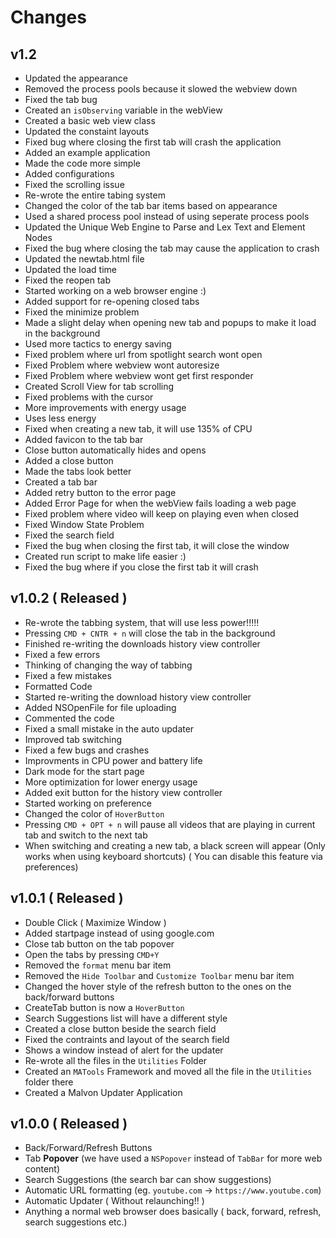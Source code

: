#  Changes

## v1.2
- Updated the appearance
- Removed the process pools because it slowed the webview down
- Fixed the tab bug
- Created an `isObserving` variable in the webView
- Created a basic web view class
- Updated the constaint layouts
- Fixed bug where closing the first tab will crash the application
- Added an example application
- Made the code more simple
- Added configurations
- Fixed the scrolling issue
- Re-wrote the entire tabing system
- Changed the color of the tab bar items based on appearance
- Used a shared process pool instead of using seperate process pools
- Updated the Unique Web Engine to Parse and Lex Text and Element Nodes
- Fixed the bug where closing the tab may cause the application to crash
- Updated the newtab.html file
- Updated the load time
- Fixed the reopen tab
- Started working on a web browser engine :)
- Added support for re-opening closed tabs
- Fixed the minimize problem
- Made a slight delay when opening new tab and popups to make it load in the background
- Used more tactics to energy saving
- Fixed problem where url from spotlight search wont open 
- Fixed Problem where webview wont autoresize
- Fixed Problem where webview wont get first responder
- Created Scroll View for tab scrolling
- Fixed problems with the cursor
- More improvements with energy usage
- Uses less energy
- Fixed when creating a new tab, it will use 135% of CPU
- Added favicon to the tab bar
- Close button automatically hides and opens
- Added a close button
- Made the tabs look better
- Created a tab bar
- Added retry button to the error page
- Added Error Page for when the webView fails loading a web page
- Fixed problem where video will keep on playing even when closed
- Fixed Window State Problem
- Fixed the search field
- Fixed the bug when closing the first tab, it will close the window
- Created run script to make life easier :)
- Fixed the bug where if you close the first tab it will crash

## v1.0.2 ( **Released** )
- Re-wrote the tabbing system, that will use less power!!!!!
- Pressing `CMD + CNTR + n` will close the tab in the background
- Finished re-writing the downloads history view controller
- Fixed a few errors
- Thinking of changing the way of tabbing
- Fixed a few mistakes
- Formatted Code
- Started re-writing the download history view controller
- Added NSOpenFile for file uploading
- Commented the code
- Fixed a small mistake in the auto updater
- Improved tab switching
- Fixed a few bugs and crashes
- Improvments in CPU power and battery life
- Dark mode for the start page
- More optimization for lower energy usage
- Added exit button for the history view controller
- Started working on preference
- Changed the color of `HoverButton`
- Pressing `CMD + OPT + n` will pause all videos that are playing in current tab and switch to the next tab
- When switching and creating a new tab, a black screen will appear (Only works when using keyboard shortcuts) ( You can disable this feature via preferences)

## v1.0.1 ( **Released** )
- Double Click ( Maximize Window )
- Added startpage instead of using google.com
- Close tab button on the tab popover
- Open the tabs by pressing `CMD+Y`
- Removed the `format` menu bar item
- Removed the `Hide Toolbar` and `Customize Toolbar` menu bar item
- Changed the hover style of the refresh button to the ones on the back/forward buttons
- CreateTab button is now a `HoverButton`
- Search Suggestions list will have a different style
- Created a close button beside the search field
- Fixed the contraints and layout of the search field
- Shows a window instead of alert for the updater
- Re-wrote all the files in the `Utilities` Folder
- Created an `MATools` Framework and moved all the file in the `Utilities` folder there
- Created a Malvon Updater Application


## v1.0.0 ( **Released** )
- Back/Forward/Refresh Buttons
- Tab **Popover** (we have used a `NSPopover` instead of `TabBar` for more web content)
- Search Suggestions (the search bar can show suggestions)
- Automatic URL formatting (eg. `youtube.com` -> `https://www.youtube.com`)
- Automatic Updater ( Without relaunching!! )
- Anything a normal web browser does basically ( back, forward, refresh, search suggestions etc.)

